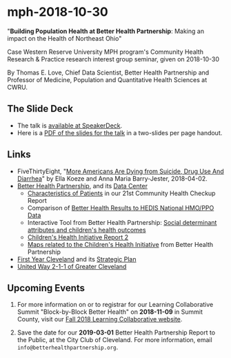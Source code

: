 # mph-2018-10-30

"**Building Population Health at Better Health Partnership**: Making an impact on the Health of Northeast Ohio"

Case Western Reserve University MPH program's Community Health Research &amp; Practice research interest group seminar, given on 2018-10-30

By Thomas E. Love, Chief Data Scientist, Better Health Partnership and Professor of Medicine, Population and Quantitative Health Sciences at CWRU.

## The Slide Deck

- The talk is [available at SpeakerDeck](https://speakerdeck.com/thomaselove/building-population-health-at-better-health-partnership-making-an-impact-on-the-health-of-northeast-ohio).
- Here is a [PDF of the slides for the talk](https://github.com/THOMASELOVE/mph-2018-10-30/blob/master/Love_2018-10_30_MPH_CommunityHealthResearchandPractice.pdf) in a two-slides per page handout. 

## Links

- FiveThirtyEight, "[More Americans Are Dying from Suicide, Drug Use And Diarrhea](https://projects.fivethirtyeight.com/mortality-rates-united-states/)" by Ella Koeze and Anna Maria Barry-Jester, 2018-04-02.
- [Better Health Partnership](http://betterhealthpartnership.org/), and its [Data Center](http://www.betterhealthpartnership.org/data_center/)
    - [Characteristics of Patients](http://betterhealthpartnership.org/table1_2017_detail.asp) in our 21st Community Health Checkup Report
    - Comparison of [Better Health Results to HEDIS National HMO/PPO Data](http://www.betterhealthpartnership.org/hedis_2017.asp)
    - Interactive Tool from Better Health Partnership: [Social determinant attributes and children's health outcomes](http://bit.ly/Love-BHP-20181030-tool)
    - [Children's Health Initiative Report 2](http://betterhealthpartnership.org/chi_report_02_spring_2018.asp)
    - [Maps related to the Children's Health Initiative](http://bit.ly/Love-BHP-20181030-map) from Better Health Partnership
- [First Year Cleveland](https://firstyearcleveland.org/) and its [Strategic Plan](http://www.documentcloud.org/documents/3882628-FYC-Strategic-Plan-6-29-2017-Final.html)
- [United Way 2-1-1 of Greater Cleveland](https://www.211oh.org/)

## Upcoming Events

1. For more information on or to registrar for our Learning Collaborative Summit "Block-by-Block Better Health" on **2018-11-09** in Summit County, visit our [Fall 2018 Learning Collaborative website](http://betterhealthpartnership.org/lc_fall_2018.asp).

2. Save the date for our **2019-03-01** Better Health Partnership Report to the Public, at the City Club of Cleveland. For more information, email `info@betterhealthpartnership.org`.


